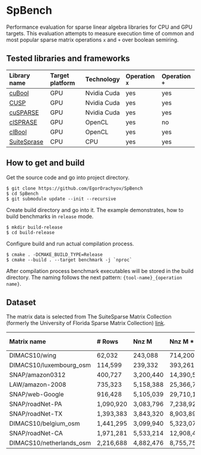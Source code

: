 # SpBench

Performance evaluation for sparse linear algebra libraries for CPU and GPU targets.
This evaluation attempts to measure execution time of common and most
popular sparse matrix operations `x` and `+` over boolean semiring. 

## Tested libraries and frameworks

| Library name                                                                    | Target platform | Technology   | Operation `x` | Operation `+` |
| :---                                                                            | :---            | :---         | :---          | :---          | 
| [cuBool     ](https://github.com/JetBrains-Research/cuBool)                     | GPU             | Nvidia Cuda  | yes           | yes           |
| [CUSP       ](https://github.com/cusplibrary/cusplibrary)                       | GPU             | Nvidia Cuda  | yes           | yes           |
| [cuSPARSE   ](https://docs.nvidia.com/cuda/cusparse/index.html)                 | GPU             | Nvidia Cuda  | yes           | yes           |
| [clSPRASE   ](https://github.com/clMathLibraries/clSPARSE)                      | GPU             | OpenCL       | yes           | no            |
| [clBool     ](https://github.com/mkarpenkospb/sparse_boolean_matrix_operations) | GPU             | OpenCL       | yes           | yes           | 
| [SuiteSprase](https://github.com/DrTimothyAldenDavis/SuiteSparse)               | CPU             | CPU          | yes           | yes           |

## How to get and build

Get the source code and go into project directory.

```shell script
$ git clone https://github.com/EgorOrachyov/SpBench
$ cd SpBench
$ git submodule update --init --recursive
```

Create build directory and go into it.
The example demonstrates, how to build benchmarks in `release` mode. 

```shell script
$ mkdir build-release
$ cd build-release
```

Configure build and run actual compilation process.

```shell script
$ cmake . -DCMAKE_BUILD_TYPE=Release
$ cmake --build . --target benchmark -j `nproc`
```

After compilation process benchmark executables 
will be stored in the build directory. The naming follows the next
pattern: `{tool-name}_{operation name}`.

## Dataset

The matrix data is selected from The SuiteSparse Matrix Collection 
(formerly the University of Florida Sparse Matrix Collection) 
[link](https://sparse.tamu.edu).

| Matrix name             | # Rows      | Nnz M       | Nnz M * M   | Nnz M + M * M |
| :---                    | :---        | :---        | :---        | :---          |
| DIMACS10/wing		      | 62,032      | 243,088     | 714,200     | 917,178       |
| DIMACS10/luxembourg_osm | 114,599     | 239,332     | 393,261     | 632,185       |
| SNAP/amazon0312         | 400,727     | 3,200,440   | 14,390,544  | 14,968,909    |
| LAW/amazon-2008         | 735,323     | 5,158,388   | 25,366,745  | 26,402,678    |
| SNAP/web-Google         | 916,428     | 5,105,039   | 29,710,164  | 30,811,855    |
| SNAP/roadNet-PA         | 1,090,920   | 3,083,796   | 7,238,920   | 9,931,528     |
| SNAP/roadNet-TX	      | 1,393,383   | 3,843,320   | 8,903,897   | 12,264,987    |
| DIMACS10/belgium_osm    | 1,441,295   | 3,099,940   | 5,323,073   | 8,408,599     |
| SNAP/roadNet-CA	      | 1,971,281   | 5,533,214   | 12,908,450  | 17,743,342    |
| DIMACS10/netherlands_osm| 2,216,688   | 4,882,476   | 8,755,758   | 136,261,32    |